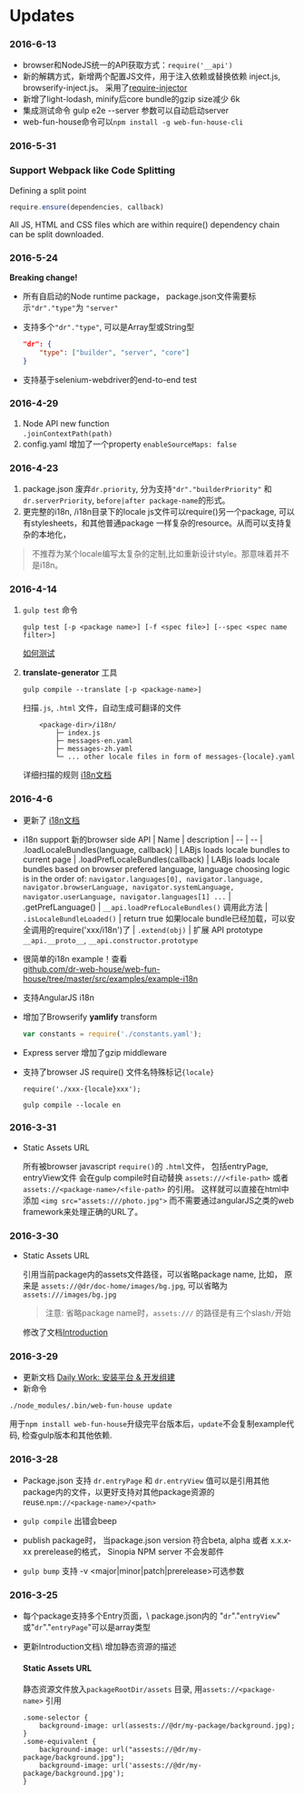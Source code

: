 Updates
=======
### 2016-6-13
- browser和NodeJS统一的API获取方式：`require('__api')`
- 新的解耦方式，新增两个配置JS文件，用于注入依赖或替换依赖
	inject.js, browserify-inject.js。
	采用了[require-injector](https://www.npmjs.com/package/require-injector)
- 新增了light-lodash, minify后core bundle的gzip size减少 6k
- 集成测试命令 gulp e2e --server 参数可以自动启动server
- web-fun-house命令可以`npm install -g web-fun-house-cli`


### 2016-5-31
### Support Webpack like **Code Splitting**
Defining a split point
```js
require.ensure(dependencies, callback)
```
All JS, HTML and CSS files which are within require() dependency chain can be split downloaded.

### 2016-5-24
**Breaking change!**
- 所有自启动的Node runtime package， package.json文件需要标示`"dr"."type"`为 `"server"`

- 支持多个`"dr"."type"`, 可以是Array型或String型
	```json
	"dr": {
		"type": ["builder", "server", "core"]
	}
	```
- 支持基于selenium-webdriver的end-to-end test


### 2016-4-29
1. Node API new function\
	`.joinContextPath(path)`
2. config.yaml 增加了一个property `enableSourceMaps: false`

### 2016-4-23
1. package.json 废弃`dr.priority`, 分为支持`"dr"."builderPriority"` 和 `dr.serverPriority`, `before|after package-name`的形式。
2. 更完整的i18n, /i18n目录下的locale js文件可以require()另一个package, 可以有stylesheets，和其他普通package 一样复杂的resource。从而可以支持复杂的本地化，
> 不推荐为某个locale编写太复杂的定制,比如重新设计style。那意味着并不是i18n。

### 2016-4-14
1. `gulp test` 命令
	```
	gulp test [-p <package name>] [-f <spec file>] [--spec <spec name filter>]
	```

	[如何测试](/doc-home/index.html#/doc/test.md)
2. **translate-generator** 工具
	```
	gulp compile --translate [-p <package-name>]
	```
	扫描`.js`, `.html` 文件，自动生成可翻译的文件
	```
		<package-dir>/i18n/
			├─ index.js
			├─ messages-en.yaml
			├─ messages-zh.yaml
			└─ ... other locale files in form of messages-{locale}.yaml
	```
	详细扫描的规则 [i18n文档](/doc-home/index.html#/doc/i18n.md)

### 2016-4-6
- 更新了 [i18n文档](/doc-home/index.html#/doc/i18n.md)
- i18n support
	新的browser side API
	| Name | description
	| -- | --
	| .loadLocaleBundles(language, callback) | LABjs loads locale bundles to current page
	| .loadPrefLocaleBundles(callback) | LABjs loads locale bundles based on browser prefered language, language choosing logic is in the order of: `navigator.languages[0], navigator.language, navigator.browserLanguage, navigator.systemLanguage, navigator.userLanguage, navigator.languages[1] ...`
	| .getPrefLanguage() | `__api.loadPrefLocaleBundles()` 调用此方法
	| `.isLocaleBundleLoaded()` | return true 如果locale bundle已经加载，可以安全调用的require('xxx/i18n')了
	| `.extend(obj)` | 扩展 API prototype `__api.__proto__`,  `__api.constructor.prototype`
- 很简单的i18n example！查看\
	[github.com/dr-web-house/web-fun-house/tree/master/src/examples/example-i18n](https://github.com/dr-web-house/web-fun-house/tree/master/src/examples/example-i18n)

- 支持AngularJS i18n

- 增加了Browserify **yamlify** transform

	```javascript
	var constants = require('./constants.yaml');
	```
- Express server 增加了gzip middleware
- 支持了browser JS require() 文件名特殊标记`{locale}`
	```
	require('./xxx-{locale}xxx');
	```
	```
	gulp compile --locale en
	```

### 2016-3-31
- Static Assets URL

	所有被browser javascript `require()`的 `.html`文件， 包括entryPage, entryView文件 会在gulp compile时自动替换 `assets:///<file-path>` 或者 `assets://<package-name>/<file-path>` 的引用。
	这样就可以直接在html中添加 `<img src="assets:///photo.jpg">` 而不需要通过angularJS之类的web framework来处理正确的URL了。

### 2016-3-30
- Static Assets URL

	引用当前package内的assets文件路径，可以省略package name,
	比如， 原来是 `assets://@dr/doc-home/images/bg.jpg`, 可以省略为
	`assets:///images/bg.jpg`
	> 注意: 省略package name时，`assets:///` 的路径是有三个slash`/`开始

	修改了文档[Introduction](http://dr-web-house.github.io/#/doc/readme-cn.md)


### 2016-3-29
- 更新文档 [Daily Work: 安装平台 & 开发组建](/#/doc/run-platform-as-tool-cn.md)
- 新命令
```
./node_modules/.bin/web-fun-house update
```
用于`npm install web-fun-house`升级完平台版本后，`update`不会复制example代码, 检查gulp版本和其他依赖.

### 2016-3-28

-	Package.json 支持 `dr.entryPage` 和 `dr.entryView` 值可以是引用其他package内的文件，以更好支持对其他package资源的reuse.`npm://<package-name>/<path>`

-	`gulp compile` 出错会beep

-	publish package时， 当package.json version 符合beta, alpha 或者 x.x.x-xx prerelease的格式， Sinopia NPM server 不会发邮件

-	`gulp bump` 支持 -v <major|minor|patch|prerelease>可选参数

### 2016-3-25

-	每个package支持多个Entry页面，\\ package.json内的 "`dr`"."`entryView`" 或"`dr`"."`entryPage`"可以是array类型

-	更新Introduction文档\\ 增加静态资源的描述

	#### Static Assets URL

	静态资源文件放入`packageRootDir/assets` 目录, 用`assets://<package-name>` 引用

	```less
	.some-selector {
	    background-image: url(assests://@dr/my-package/background.jpg);
	}
	.some-equivalent {
	    background-image: url("assests://@dr/my-package/background.jpg");
	    background-image: url('assests://@dr/my-package/background.jpg');
	}
	```
